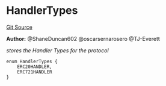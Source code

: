 # HandlerTypes
[Git Source](https://github.com/thrackle-io/tron/blob/38ad28ed586c360d4509e485bd378da51297351d/src/client/token/HandlerTypeEnum.sol)

**Author:**
@ShaneDuncan602 @oscarsernarosero @TJ-Everett

*stores the Handler Types for the protocol*


```solidity
enum HandlerTypes {
    ERC20HANDLER,
    ERC721HANDLER
}
```

